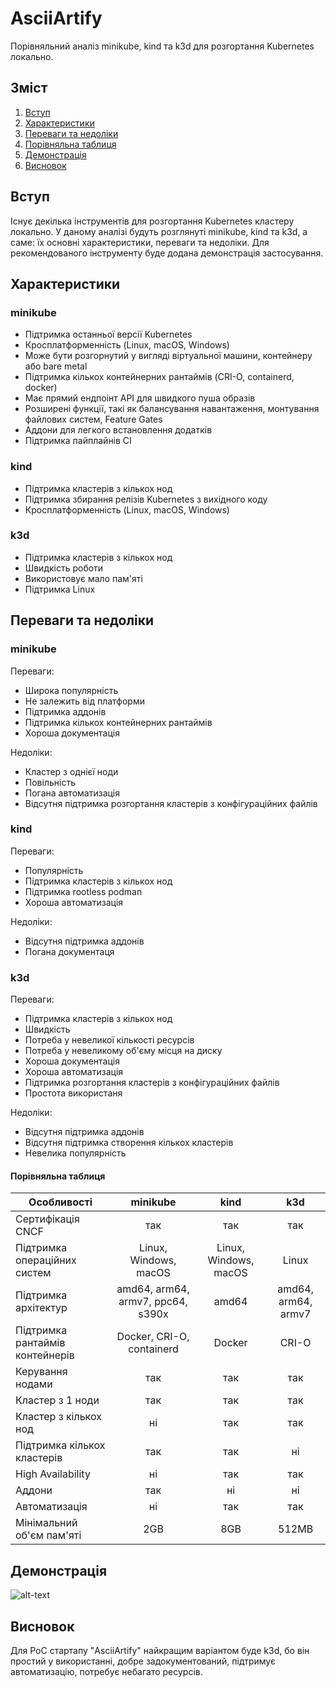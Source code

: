 # AsciiArtify
Порівняльний аналіз minikube, kind та k3d для розгортання Kubernetes локально.

## Зміст
1. [Вступ](#вступ)
2. [Характеристики](#Характеристики)
3. [Переваги та недоліки](#Переваги-та-недоліки)
4. [Порівняльна таблиця](#Порівняльна-таблиця)
5. [Демонстрація](#Демонстрація)
6. [Висновок](#Висновок)

## Вступ ##
Існує декілька інструментів для розгортання Kubernetes кластеру локально. У даному аналізі будуть розглянуті minikube, kind та k3d, а саме: їх основні характеристики, переваги та недоліки. Для рекомендованого інструменту буде додана демонстрація застосування.

## Характеристики

### minikube

- Підтримка останньої версії Kubernetes
- Кросплатформенність (Linux, macOS, Windows) 
- Може бути розгорнутий у вигляді віртуальної машини, контейнеру або bare metal
- Підтримка кількох контейнерних рантаймів (CRI-O, containerd, docker)
- Має прямий ендпоінт API для швидкого пуша образів
- Розширені функції, такі як балансування навантаження, монтування файлових систем, Feature Gates
- Аддони для легкого встановлення додатків
- Підтримка пайплайнів CI

### kind

- Підтримка кластерів з кількох нод
- Підтримка збирання релізів Kubernetes з вихідного коду
- Кросплатформенність (Linux, macOS, Windows)

### k3d

- Підтримка кластерів з кількох нод
- Швидкість роботи
- Використовує мало пам'яті
- Підтримка Linux

## Переваги та недоліки

### minikube

Переваги:

- Широка популярність
- Не залежить від платформи
- Підтримка аддонів
- Підтримка кількох контейнерних рантаймів
- Хороша документація

Недоліки:

- Кластер з однієї ноди
- Повільність
- Погана автоматизація
- Відсутня підтримка розгортання кластерів з конфігураційних файлів

### kind

Переваги:

- Популярність
- Підтримка кластерів з кількох нод
- Підтримка rootless podman
- Хороша автоматизація

Недоліки:

- Відсутня підтримка аддонів
- Погана документаця

### k3d

Переваги:

- Підтримка кластерів з кількох нод
- Швидкість
- Потреба у невеликої кількості ресурсів
- Потреба у невеликому об'єму місця на диску
- Хороша документація
- Хороша автоматизація
- Підтримка розгортання кластерів з конфігураційних файлів
- Простота використаня

Недоліки:

- Відсутня підтримка аддонів
- Відсутня підтримка створення кількох кластерів
- Невелика популярність

#### Порівняльна таблиця

| Особливості                       |             minikube              |         kind          |         k3d         |
| --------------------------------- | :-------------------------------: | :-------------------: | :-----------------: |
| Сертифікація CNCF                 |                так                |          так          |         так         |
| Підтримка операційних систем      |       Linux, Windows, macOS       | Linux, Windows, macOS |        Linux        |
| Підтримка архітектур              | amd64, arm64, armv7, ppc64, s390x |         amd64         | amd64, arm64, armv7 |
| Підтримка рантаймів контейнерів   |    Docker, CRI-O, containerd      |        Docker         |        CRI-O        |
| Керування нодами                  |                так                |          так          |         так         |
| Кластер з 1 ноди                  |                так                |          так          |         так         |
| Кластер з кількох нод             |                ні                 |          так          |         так         |
| Підтримка кількох кластерів       |                так                |          так          |         ні          |
| High Availability                 |                ні                 |          так          |         так         |
| Аддони                            |                так                |          ні           |         ні          |
| Автоматизація                     |                ні                 |          так          |         так         |
| Мінімальний об'єм пам'яті         |                2GB                |          8GB          |        512MB        |

## Демонстрація
![alt-text](https://github.com/LawRider/AsciiArtify/blob/main/k3d.gif)

## Висновок

Для PoC стартапу "AsciiArtify" найкращим варіантом буде k3d, бо він простий у використанні, добре задокументований, підтримує автоматизацію, потребує небагато ресурсів.
